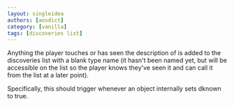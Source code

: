 ```yaml
---
layout: singleidea
authors: [aosdict]
category: [vanilla]
tags: [discoveries list]
---
```

Anything the player touches or has seen the description of is added to the discoveries list with a blank type name (it hasn't been named yet, but will be accessible on the list so the player knows they've seen it and can call it from the list at a later point).

Specifically, this should trigger whenever an object internally sets dknown to true.
